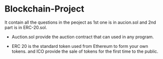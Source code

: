 # Blockchain-Project

It contain all the questions in the peoject as 1st one is in aucion.sol and 2nd part is in ERC-20.sol.

- Auction.sol provide the auction contract that can used in any program.

- ERC 20 is the standard token used from Ethereum to form your own tokens. and ICO provide the sale of tokens for the first time to the public.

